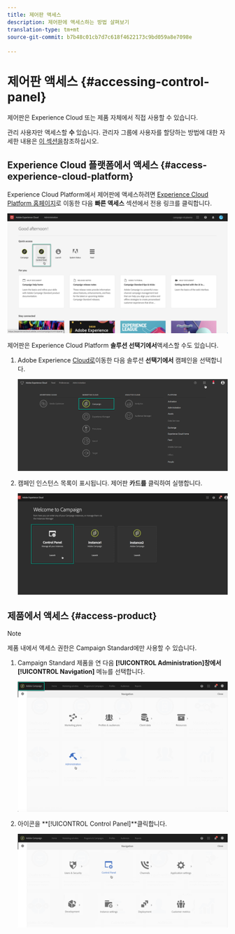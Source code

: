 ```yaml
---
title: 제어판 액세스
description: 제어판에 액세스하는 방법 살펴보기
translation-type: tm+mt
source-git-commit: b7b48c01cb7d7c618f4622173c9bd059a8e7098e

---
```



# 제어판 액세스 {#accessing-control-panel}

제어판은 Experience Cloud 또는 제품 자체에서 직접 사용할 수 있습니다.

관리 사용자만 액세스할 **수** 있습니다. 관리자 그룹에 사용자를 할당하는 방법에 대한 자세한 내용은 [이 섹션을](../../discover/using/managing-permissions.md)참조하십시오.

## Experience Cloud 플랫폼에서 액세스 {#access-experience-cloud-platform}

Experience Cloud Platform에서 제어판에 액세스하려면 [Experience Cloud Platform 홈페이지](https://amc.experiencecloud.adobe.com/)로 이동한 다음 **빠른 액세스** 섹션에서 전용 링크를 클릭합니다.

![](assets/do-not-localize/quickaccess.png)

제어판은 Experience Cloud Platform **솔루션 선택기에서**&#x200B;액세스할 수도 있습니다.

1. Adobe Experience [Cloud로](https://amc.experiencecloud.adobe.com/)이동한 다음 솔루션 **선택기에서** 캠페인을 선택합니다.

   ![](assets/do-not-localize/control_panel_access1.png)

1. 캠페인 인스턴스 목록이 표시됩니다. 제어판 **카드를** 클릭하여 실행합니다.

   ![](assets/do-not-localize/control_panel_access2.png)

## 제품에서 액세스 {#access-product}

>[!NOTE]
>
>제품 내에서 액세스 권한은 Campaign Standard에만 사용할 수 있습니다.

1. Campaign Standard 제품을 연 다음 **[!UICONTROL Administration]**창에서**[!UICONTROL Navigation]** 메뉴를 선택합니다.

   ![](assets/control_panel_access3.png)

1. 아이콘을 **[!UICONTROL Control Panel]**클릭합니다.

   ![](assets/control_panel_access4.png)
